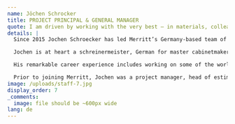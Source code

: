 ```yaml
---
name: Jöchen Schrocker
title: PROJECT PRINCIPAL & GENERAL MANAGER
quote: I am driven by working with the very best – in materials, colleagues and clients.
details: |
  Since 2015 Jochen Schroecker has led Merritt’s Germany-based team of highly skilled craftsmen, integrating their work, heritage and operations with Merritt’s U.S.-based headquarters.

  Jochen is at heart a schreinermeister, German for master cabinetmaker. A third generation cabinetmaker, Jochen has been a master craftsman since 1994 and has worked in the yacht and international premium residential business for 18 years.

  His remarkable career experience includes working on some of the world’s most extraordinary mega yachts including the Maltese Falcon, Royal Romance and Nourah of Riyadh. Ultra-luxury penthouses in St. Petersburg, Russia, Istanbul, Turkey and San Francisco, California confirm an experience delivering unparalleled millwork to clients for whom the best is the only option.

  Prior to joining Merritt, Jochen was a project manager, head of estimating and general manager for Sinnex Steinheimer Innenausbau, the prestigious German millwork firm. Germany is highly regarded for the value it places on craft, attention to detail and precision in execution. Jochen embodies these values and it informs his work and his team at Merritt every day.
image: /uploads/staff-7.jpg
display_order: 7
_comments:
  image: file should be ~600px wide
lang: de
---
```


